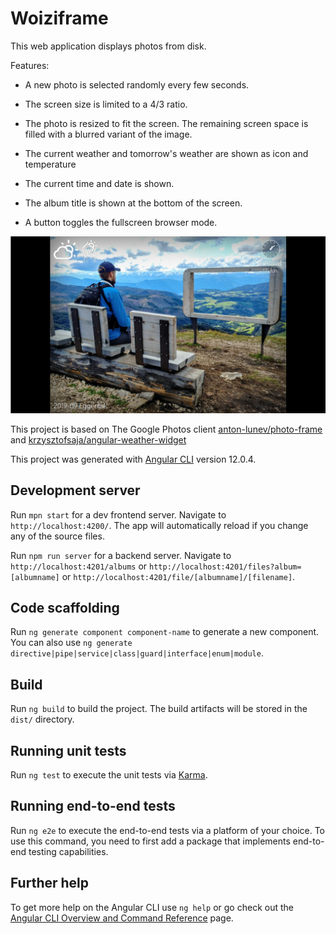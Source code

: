 # Woiziframe

This web application displays photos from disk.

Features:

- A new photo is selected randomly every few seconds.

- The screen size is limited to a 4/3 ratio.

- The photo is resized to fit the screen. The remaining screen space is filled with a blurred variant of the image.

- The current weather and tomorrow's weather are shown as icon and temperature

- The current time and date is shown.

- The album title is shown at the bottom of the screen.

- A button toggles the fullscreen browser mode.

![screenshot](docs/screenshot.png)

This project is based on The Google Photos client [anton-lunev/photo-frame](https://github.com/anton-lunev/photo-frame) and [krzysztofsaja/angular-weather-widget](https://github.com/krzysztofsaja/angular-weather-widget)

This project was generated with [Angular CLI](https://github.com/angular/angular-cli) version 12.0.4.

## Development server

Run `mpn start` for a dev frontend server. Navigate to `http://localhost:4200/`. The app will automatically reload if you change any of the source files.

Run `npm run server` for a backend server. Navigate to `http://localhost:4201/albums` or `http://localhost:4201/files?album=[albumname]` or `http://localhost:4201/file/[albumname]/[filename]`.

## Code scaffolding

Run `ng generate component component-name` to generate a new component. You can also use `ng generate directive|pipe|service|class|guard|interface|enum|module`.

## Build

Run `ng build` to build the project. The build artifacts will be stored in the `dist/` directory.

## Running unit tests

Run `ng test` to execute the unit tests via [Karma](https://karma-runner.github.io).

## Running end-to-end tests

Run `ng e2e` to execute the end-to-end tests via a platform of your choice. To use this command, you need to first add a package that implements end-to-end testing capabilities.

## Further help

To get more help on the Angular CLI use `ng help` or go check out the [Angular CLI Overview and Command Reference](https://angular.io/cli) page.
